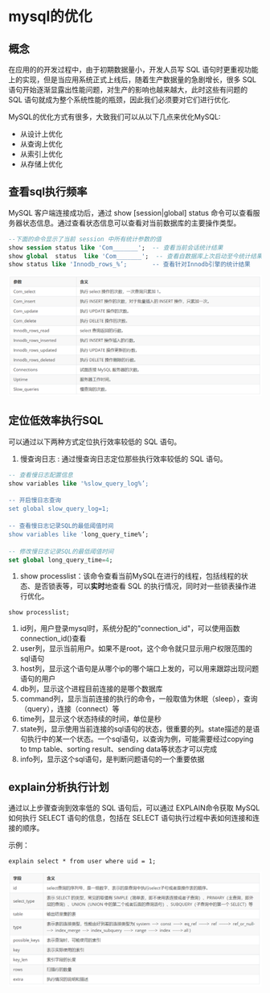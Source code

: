 # mysql的优化

## 概念

在应用的的开发过程中，由于初期数据量小，开发人员写 SQL 语句时更重视功能上的实现，但是当应用系统正式上线后，随着生产数据量的急剧增长，很多 SQL 语句开始逐渐显露出性能问题，对生产的影响也越来越大，此时这些有问题的 SQL 语句就成为整个系统性能的瓶颈，因此我们必须要对它们进行优化.

MySQL的优化方式有很多，大致我们可以从以下几点来优化MySQL:

* 从设计上优化
* 从查询上优化
* 从索引上优化
* 从存储上优化

## 查看sql执行频率

MySQL 客户端连接成功后，通过 show \[session|global] status 命令可以查看服务器状态信息。通过查看状态信息可以查看对当前数据库的主要操作类型。

```sql
--下面的命令显示了当前 session 中所有统计参数的值
show session status like 'Com_______';  -- 查看当前会话统计结果
show global  status  like 'Com_______';  -- 查看自数据库上次启动至今统计结果
show status like 'Innodb_rows_%’;       -- 查看针对Innodb引擎的统计结果
```

![参数含义](<.gitbook/assets/image (1).png>)

## 定位低效率执行SQL

可以通过以下两种方式定位执行效率较低的 SQL 语句。

1. 慢查询日志 : 通过慢查询日志定位那些执行效率较低的 SQL 语句。

```sql
-- 查看慢日志配置信息 
show variables like '%slow_query_log%’; 

-- 开启慢日志查询 
set global slow_query_log=1; 

-- 查看慢日志记录SQL的最低阈值时间 
show variables like 'long_query_time%’; 

-- 修改慢日志记录SQL的最低阈值时间 
set global long_query_time=4;

```

1. show processlist：该命令查看当前MySQL在进行的线程，包括线程的状态、是否锁表等，可以**实时**地查看 SQL 的执行情况，同时对一些锁表操作进行优化。

```
show processlist;
```

1. id列，用户登录mysql时，系统分配的"connection\_id"，可以使用函数connection\_id()查看
2. user列，显示当前用户。如果不是root，这个命令就只显示用户权限范围的sql语句
3. host列，显示这个语句是从哪个ip的哪个端口上发的，可以用来跟踪出现问题语句的用户
4. db列，显示这个进程目前连接的是哪个数据库
5. command列，显示当前连接的执行的命令，一般取值为休眠（sleep），查询（query），连接（connect）等
6. time列，显示这个状态持续的时间，单位是秒
7. state列，显示使用当前连接的sql语句的状态，很重要的列。state描述的是语句执行中的某一个状态。一个sql语句，以查询为例，可能需要经过copying to tmp table、sorting result、sending data等状态才可以完成
8. info列，显示这个sql语句，是判断问题语句的一个重要依据

## explain分析执行计划

通过以上步骤查询到效率低的 SQL 语句后，可以通过 EXPLAIN命令获取 MySQL如何执行 SELECT 语句的信息，包括在 SELECT 语句执行过程中表如何连接和连接的顺序。

示例：

```
explain select * from user where uid = 1;
```

![](.gitbook/assets/image.png)

